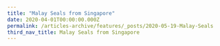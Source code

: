 ```yaml
---
title: "Malay Seals from Singapore"
date: 2020-04-01T00:00:00.000Z
permalink: /articles-archive/features/_posts/2020-05-19-Malay-Seals
third_nav_title: Malay Seals from Singapore
---
```


<style>
table { 
	background-color: #e1deea;
	}
.infobox { 
  padding: 20px;
  margin: 20px;
  background: #e1deea
}
</style>